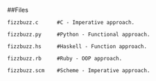 ##Files

	fizzbuzz.c		#C - Imperative approach.

	fizzbuzz.py		#Python - Functional approach.

	fizzbuzz.hs		#Haskell - Function approach.

	fizzbuzz.rb		#Ruby - OOP approach. 

	fizzbuzz.scm	#Scheme - Imperative approach.

	
